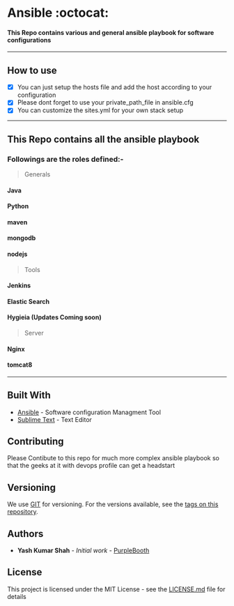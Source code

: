 # Ansible :octocat:

#### This Repo contains various and general ansible playbook for software configurations
---
## How to use

- [x] You can just setup the hosts file and add the host according to your configuration
- [X] Please dont forget to use your private_path_file in ansible.cfg
- [X] You can customize the sites.yml for your own stack setup
---

## This Repo contains all the ansible playbook 
### Followings are the roles defined:-

> Generals
#### Java
#### Python
#### maven
#### mongodb
#### nodejs

>Tools 
#### Jenkins
#### Elastic Search
#### Hygieia (Updates Coming soon)

>Server 
#### Nginx
#### tomcat8

---

## Built With

* [Ansible](https://www.ansible.com/) - Software configuration Managment Tool
* [Sublime Text](https://maven.apache.org/) - Text Editor


## Contributing

Please Contibute to this repo for much more complex ansible playbook so that the geeks at it with devops profile can get a headstart

## Versioning

We use [GIT](https://git-scm.com/) for versioning. For the versions available, see the [tags on this repository](https://github.com/YashDevops/Ansible). 

## Authors

* **Yash Kumar Shah** - *Initial work* - [PurpleBooth](https://github.com/YashDevops)

## License

This project is licensed under the MIT License - see the [LICENSE.md](LICENSE.md) file for details



